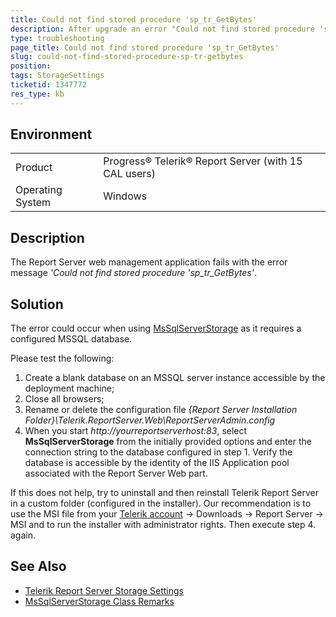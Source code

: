 ```yaml
---
title: Could not find stored procedure 'sp_tr_GetBytes'
description: After upgrade an error "Could not find stored procedure 'sp_tr_GetBytes'" occurs
type: troubleshooting
page_title: Could not find stored procedure 'sp_tr_GetBytes'
slug: could-not-find-stored-procedure-sp-tr-getbytes
position: 
tags: StorageSettings
ticketid: 1347772
res_type: kb
---
```


## Environment
<table>
	<tr>
		<td>Product</td>
		<td>Progress® Telerik® Report Server (with 15 CAL users)</td>
	</tr>
	<tr>
		<td>Operating System</td>
		<td>Windows</td>
	</tr>
</table>


## Description
The Report Server web management application fails with the error message *'Could not find stored procedure 'sp_tr_GetBytes'*.

## Solution
The error could occur when using [MsSqlServerStorage](https://docs.telerik.com/report-server/implementer-guide/setup/storage-settings) as it requires a configured MSSQL database.

Please test the following:
1. Create a blank database on an MSSQL server instance accessible by the deployment machine;
2. Close all browsers;
3. Rename or delete the configuration file *{Report Server Installation Folder}\Telerik.ReportServer.Web\ReportServerAdmin.config*
4. When you start *http://yourreportserverhost:83*, select **MsSqlServerStorage** from the initially provided options and enter the connection string to the database configured in step 1. Verify the database is accessible by the identity of the IIS Application pool associated with the Report Server Web part.

If this does not help, try to uninstall and then reinstall Telerik Report Server in a custom folder (configured in the installer). Our recommendation is to use the MSI file from your [Telerik account](https://www.telerik.com/account/) -> Downloads -> Report Server -> MSI and to run the installer with administrator rights. Then execute step 4. again.

## See Also
- [Telerik Report Server Storage Settings](https://docs.telerik.com/report-server/implementer-guide/setup/storage-settings)
- [MsSqlServerStorage Class Remarks](https://docs.telerik.com/reporting/t-telerik-reporting-cache-mssqlserverstorage#remarks)
